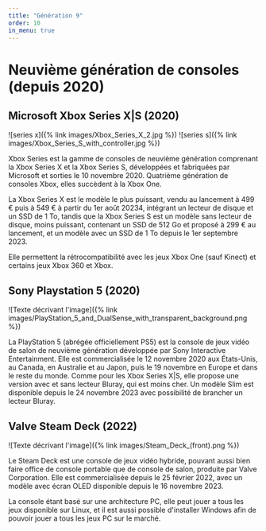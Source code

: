```yaml
---
title: "Génération 9"
order: 10
in_menu: true
---
```

# Neuvième génération de consoles (depuis 2020)

## Microsoft Xbox Series X|S (2020)

![series x]({% link images/Xbox_Series_X_2.jpg %})
![series s]({% link images/Xbox_Series_S_with_controller.jpg %})

Xbox Series est la gamme de consoles de neuvième génération comprenant la Xbox Series X et la Xbox Series S, développées et fabriquées par Microsoft et sorties le 10 novembre 2020. Quatrième génération de consoles Xbox, elles succèdent à la Xbox One.

La Xbox Series X est le modèle le plus puissant, vendu au lancement à 499 € puis à 549 € à partir du 1er août 20234, intégrant un lecteur de disque et un SSD de 1 To, tandis que la Xbox Series S est un modèle sans lecteur de disque, moins puissant, contenant un SSD de 512 Go et proposé à 299 € au lancement, et un modèle avec un SSD de 1 To depuis le 1er septembre 2023.

Elle permettent la rétrocompatibilité avec les jeux Xbox One (sauf Kinect) et certains jeux Xbox 360 et Xbox.

## Sony Playstation 5 (2020)

![Texte décrivant l'image]({% link images/PlayStation_5_and_DualSense_with_transparent_background.png %})

La PlayStation 5 (abrégée officiellement PS5) est la console de jeux vidéo de salon de neuvième génération développée par Sony Interactive Entertainment. Elle est commercialisée le 12 novembre 2020 aux États-Unis, au Canada, en Australie et au Japon, puis le 19 novembre en Europe et dans le reste du monde.
Comme pour les Xbox Series X|S, elle propose une version avec et sans lecteur Bluray, qui est moins cher. Un modèle Slim est disponible depuis le 24 novembre 2023 avec possibilité de brancher un lecteur Bluray.

## Valve Steam Deck (2022)

![Texte décrivant l'image]({% link images/Steam_Deck_(front).png %})

Le Steam Deck est une console de jeux vidéo hybride, pouvant aussi bien faire office de console portable que de console de salon, produite par Valve Corporation. Elle est commercialisée depuis le 25 février 2022, avec un modèle avec écran OLED disponible depuis le 16 novembre 2023.

La console étant basé sur une architecture PC, elle peut jouer a tous les jeux disponible sur Linux, et il est aussi possible d'installer Windows afin de pouvoir jouer a tous les jeux PC sur le marché. 